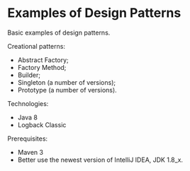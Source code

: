 # Examples of Design Patterns

Basic examples of design patterns.

Creational patterns:

- Abstract Factory;
- Factory Method;
- Builder;
- Singleton (a number of versions);
- Prototype (a number of versions).

Technologies:
- Java 8
- Logback Classic

Prerequisites:
- Maven 3
- Better use the newest version of IntelliJ IDEA, JDK 1.8_x.
